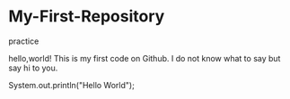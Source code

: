 # My-First-Repository
practice

hello,world!
This is my first code on Github. I do not know what to say but say hi to you.

System.out.println("Hello World");
